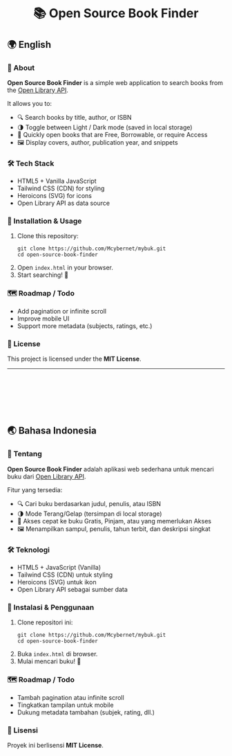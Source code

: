 <h1 align="center">📚 Open Source Book Finder</h1>

<h2>🌍 English</h2>

<h3>📖 About</h3>
<p>
  <strong>Open Source Book Finder</strong> is a simple web application to search books from the 
  <a href="https://openlibrary.org/developers/api" target="_blank">Open Library API</a>.
</p>
<p>It allows you to:</p>
<ul>
  <li>🔍 Search books by title, author, or ISBN</li>
  <li>🌗 Toggle between Light / Dark mode (saved in local storage)</li>
  <li>📖 Quickly open books that are Free, Borrowable, or require Access</li>
  <li>🖼️ Display covers, author, publication year, and snippets</li>
</ul>

<h3>🛠️ Tech Stack</h3>
<ul>
  <li>HTML5 + Vanilla JavaScript</li>
  <li>Tailwind CSS (CDN) for styling</li>
  <li>Heroicons (SVG) for icons</li>
  <li>Open Library API as data source</li>
</ul>

<h3>🚀 Installation & Usage</h3>
<ol>
  <li>
    Clone this repository:
    <pre><code>git clone https://github.com/Mcybernet/mybuk.git
cd open-source-book-finder</code></pre>
  </li>
  <li>Open <code>index.html</code> in your browser.</li>
  <li>Start searching! 🔎</li>
</ol>

<h3>🗺️ Roadmap / Todo</h3>
<ul>
  <li>Add pagination or infinite scroll</li>
  <li>Improve mobile UI</li>
  <li>Support more metadata (subjects, ratings, etc.)</li>
</ul>

<h3>📜 License</h3>
<p>This project is licensed under the <strong>MIT License</strong>.</p>

<hr/>
<br><br><br><br><br>
<h2>🌏 Bahasa Indonesia</h2>

<h3>📖 Tentang</h3>
<p>
  <strong>Open Source Book Finder</strong> adalah aplikasi web sederhana untuk mencari buku dari 
  <a href="https://openlibrary.org/developers/api" target="_blank">Open Library API</a>.
</p>
<p>Fitur yang tersedia:</p>
<ul>
  <li>🔍 Cari buku berdasarkan judul, penulis, atau ISBN</li>
  <li>🌗 Mode Terang/Gelap (tersimpan di local storage)</li>
  <li>📖 Akses cepat ke buku Gratis, Pinjam, atau yang memerlukan Akses</li>
  <li>🖼️ Menampilkan sampul, penulis, tahun terbit, dan deskripsi singkat</li>
</ul>

<h3>🛠️ Teknologi</h3>
<ul>
  <li>HTML5 + JavaScript (Vanilla)</li>
  <li>Tailwind CSS (CDN) untuk styling</li>
  <li>Heroicons (SVG) untuk ikon</li>
  <li>Open Library API sebagai sumber data</li>
</ul>

<h3>🚀 Instalasi & Penggunaan</h3>
<ol>
  <li>
    Clone repositori ini:
    <pre><code>git clone https://github.com/Mcybernet/mybuk.git
cd open-source-book-finder</code></pre>
  </li>
  <li>Buka <code>index.html</code> di browser.</li>
  <li>Mulai mencari buku! 🔎</li>
</ol>

<h3>🗺️ Roadmap / Todo</h3>
<ul>
  <li>Tambah pagination atau infinite scroll</li>
  <li>Tingkatkan tampilan untuk mobile</li>
  <li>Dukung metadata tambahan (subjek, rating, dll.)</li>
</ul>

<h3>📜 Lisensi</h3>
<p>Proyek ini berlisensi <strong>MIT License</strong>.</p>

